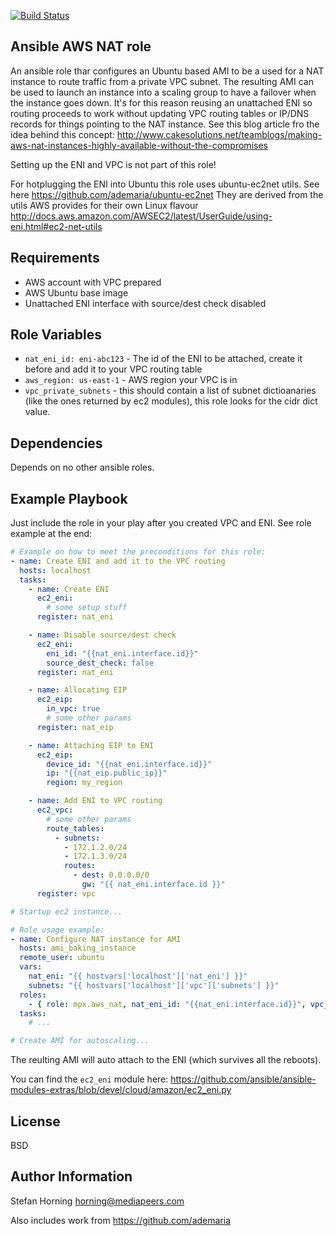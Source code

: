 [![Build Status](https://travis-ci.org/mediapeers/ansible-role-aws_nat.svg?branch=master)](https://travis-ci.org/mediapeers/ansible-role-aws_nat)

## Ansible AWS NAT role
An ansible role thar configures an Ubuntu based AMI to be a used for a
NAT instance to route traffic from a private VPC subnet.
The resulting AMI can be used to launch an instance into a scaling group to have a failover
when the instance goes down. It's for this reason reusing an unattached ENI so routing
proceeds to work without updating VPC routing tables or IP/DNS records for things pointing to the NAT instance.
See this blog article fro the idea behind this concept:
http://www.cakesolutions.net/teamblogs/making-aws-nat-instances-highly-available-without-the-compromises

Setting up the ENI and VPC is not part of this role!

For hotplugging the ENI into Ubuntu this role uses ubuntu-ec2net utils. See here https://github.com/ademaria/ubuntu-ec2net
They are derived from the utils AWS provides for their own Linux flavour http://docs.aws.amazon.com/AWSEC2/latest/UserGuide/using-eni.html#ec2-net-utils

## Requirements
- AWS account with VPC prepared
- AWS Ubuntu base image
- Unattached ENI interface with source/dest check disabled

## Role Variables
* `nat_eni_id: eni-abc123` - The id of the ENI to be attached, create it before and add it to your VPC routing table
* `aws_region: us-east-1` - AWS region your VPC is in
* `vpc_private_subnets` - this should contain a list of subnet dictioanaries (like the ones returned by ec2 modules), this role looks for the cidr dict value.

## Dependencies
Depends on no other ansible roles.

## Example Playbook
Just include the role in your play after you created VPC and ENI. See role example at the end:

```yaml
# Example on how to meet the preconditions for this role:
- name: Create ENI and add it to the VPC routing
  hosts: localhost
  tasks:
    - name: Create ENI
      ec2_eni:
        # some setup stuff
      register: nat_eni

    - name: Disable source/dest check
      ec2_eni:
        eni_id: "{{nat_eni.interface.id}}"
        source_dest_check: false
      register: nat_eni

    - name: Allocating EIP
      ec2_eip:
        in_vpc: true
        # some other params
      register: nat_eip

    - name: Attaching EIP to ENI
      ec2_eip:
        device_id: "{{nat_eni.interface.id}}"
        ip: "{{nat_eip.public_ip}}"
        region: my_region

    - name: Add ENI to VPC routing
      ec2_vpc:
        # some other params
        route_tables:
          - subnets:
            - 172.1.2.0/24
            - 172.1.3.0/24
            routes:
              - dest: 0.0.0.0/0
                gw: "{{ nat_eni.interface.id }}"
      register: vpc

# Startup ec2 instance...

# Role usage example:
- name: Configure NAT instance for AMI
  hosts: ami_baking_instance
  remote_user: ubuntu
  vars:
    nat_eni: "{{ hostvars['localhost']['nat_eni'] }}"
    subnets: "{{ hostvars['localhost']['vpc']['subnets'] }}"
  roles:
    - { role: mpx.aws_nat, nat_eni_id: "{{nat_eni.interface.id}}", vpc_private_subnets: "{{subnets}}", aws_region: us-east-1 }
  tasks:
    # ...

# Create AMI for autoscaling...
```
The reulting AMI will auto attach to the ENI (which survives all the reboots).

You can find the `ec2_eni` module here: https://github.com/ansible/ansible-modules-extras/blob/devel/cloud/amazon/ec2_eni.py

## License
BSD

## Author Information
Stefan Horning <horning@mediapeers.com>

Also includes work from https://github.com/ademaria
